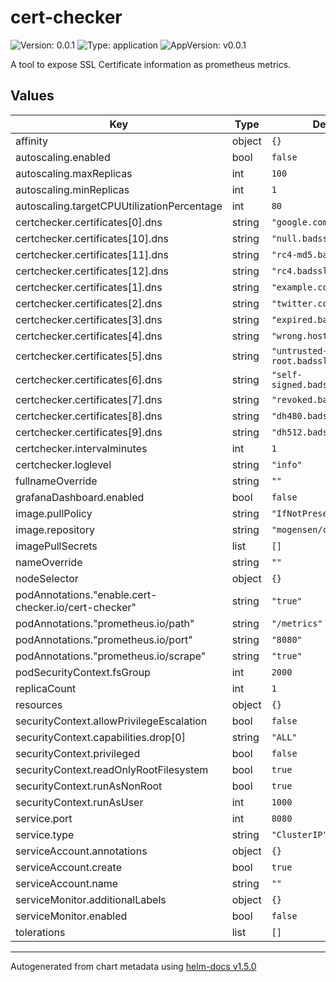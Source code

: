 # cert-checker

![Version: 0.0.1](https://img.shields.io/badge/Version-0.0.1-informational?style=flat-square) ![Type: application](https://img.shields.io/badge/Type-application-informational?style=flat-square) ![AppVersion: v0.0.1](https://img.shields.io/badge/AppVersion-v0.0.1-informational?style=flat-square)

A tool to expose SSL Certificate information as prometheus metrics.

## Values

| Key | Type | Default | Description |
|-----|------|---------|-------------|
| affinity | object | `{}` |  |
| autoscaling.enabled | bool | `false` |  |
| autoscaling.maxReplicas | int | `100` |  |
| autoscaling.minReplicas | int | `1` |  |
| autoscaling.targetCPUUtilizationPercentage | int | `80` |  |
| certchecker.certificates[0].dns | string | `"google.com"` |  |
| certchecker.certificates[10].dns | string | `"null.badssl.com"` |  |
| certchecker.certificates[11].dns | string | `"rc4-md5.badssl.com"` |  |
| certchecker.certificates[12].dns | string | `"rc4.badssl.com"` |  |
| certchecker.certificates[1].dns | string | `"example.com"` |  |
| certchecker.certificates[2].dns | string | `"twitter.com"` |  |
| certchecker.certificates[3].dns | string | `"expired.badssl.com"` |  |
| certchecker.certificates[4].dns | string | `"wrong.host.badssl.com"` |  |
| certchecker.certificates[5].dns | string | `"untrusted-root.badssl.com"` |  |
| certchecker.certificates[6].dns | string | `"self-signed.badssl.com"` |  |
| certchecker.certificates[7].dns | string | `"revoked.badssl.com"` |  |
| certchecker.certificates[8].dns | string | `"dh480.badssl.com"` |  |
| certchecker.certificates[9].dns | string | `"dh512.badssl.com"` |  |
| certchecker.intervalminutes | int | `1` |  |
| certchecker.loglevel | string | `"info"` |  |
| fullnameOverride | string | `""` |  |
| grafanaDashboard.enabled | bool | `false` |  |
| image.pullPolicy | string | `"IfNotPresent"` |  |
| image.repository | string | `"mogensen/cert-checker"` |  |
| imagePullSecrets | list | `[]` |  |
| nameOverride | string | `""` |  |
| nodeSelector | object | `{}` |  |
| podAnnotations."enable.cert-checker.io/cert-checker" | string | `"true"` |  |
| podAnnotations."prometheus.io/path" | string | `"/metrics"` |  |
| podAnnotations."prometheus.io/port" | string | `"8080"` |  |
| podAnnotations."prometheus.io/scrape" | string | `"true"` |  |
| podSecurityContext.fsGroup | int | `2000` |  |
| replicaCount | int | `1` |  |
| resources | object | `{}` |  |
| securityContext.allowPrivilegeEscalation | bool | `false` |  |
| securityContext.capabilities.drop[0] | string | `"ALL"` |  |
| securityContext.privileged | bool | `false` |  |
| securityContext.readOnlyRootFilesystem | bool | `true` |  |
| securityContext.runAsNonRoot | bool | `true` |  |
| securityContext.runAsUser | int | `1000` |  |
| service.port | int | `8080` |  |
| service.type | string | `"ClusterIP"` |  |
| serviceAccount.annotations | object | `{}` |  |
| serviceAccount.create | bool | `true` |  |
| serviceAccount.name | string | `""` |  |
| serviceMonitor.additionalLabels | object | `{}` |  |
| serviceMonitor.enabled | bool | `false` |  |
| tolerations | list | `[]` |  |

----------------------------------------------
Autogenerated from chart metadata using [helm-docs v1.5.0](https://github.com/norwoodj/helm-docs/releases/v1.5.0)
